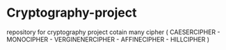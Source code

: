 # Cryptography-project
repository for cryptography project cotain many cipher ( CAESERCIPHER - MONOCIPHER - VERGINENERCIPHER - AFFINECIPHER - HILLCIPHER )
